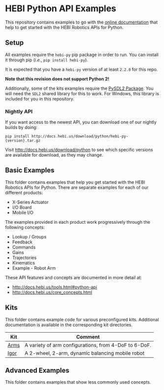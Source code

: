 # HEBI Python API Examples

This repository contains examples to go with the [online documentation](http://docs.hebi.us/tools.html#python-api) that help to get started with the HEBI Robotics APIs for Python. 

## Setup

All examples require the `hebi-py` pip package in order to run. You can install it through pip (_i.e._, `pip install hebi-py`).

It is expected that you have a `hebi-py` version of at least `2.2.0` for this repo.

**Note that this revision does not support Python 2!**

Additionally, some of the kits examples require the [PySDL2 Package](https://pypi.org/project/PySDL2/). You will need the `SDL2` shared library for this to work. For Windows, this library is included for you in this repository.

### Nightly API

If you want access to the newest API, you can download one of our nightly builds by doing:

`pip install http://docs.hebi.us/download/python/hebi-py-{version}.tar.gz`

Visit http://docs.hebi.us/download/python to see which specific versions are available for download, as they may change.

## Basic Examples

This folder contains examples that help you get started with the HEBI 
Robotics APIs for Python. There are separate examples for each of our different products:

* X-Series Actuator
* I/O Board
* Mobile I/O

The examples provided in each product work progressively through the following concepts:

* Lookup / Groups
* Feedback
* Commands
* Gains
* Trajectories
* Kinematics
* Example - Robot Arm

These API features and concepts are documented in more detail at:

* http://docs.hebi.us/tools.html#python-api
* http://docs.hebi.us/core_concepts.html

## Kits

This folder contains example code for various preconfigured kits. Additional documentation is available in the corresponding kit directories.

| Kit | Comment |
|-----|---------|
| [Arms](kits/arm) | A variety of arm configurations, from 4-DoF to 6-DoF. |
| [Igor](kits/igor2) | A 2-wheel, 2-arm, dynamic balancing mobile robot |

## Advanced Examples

This folder contains examples that show less commonly used concepts.
